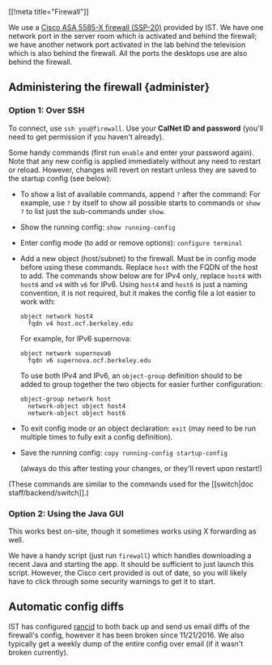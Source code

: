 [[!meta title="Firewall"]]

We use a [Cisco ASA 5585-X firewall (SSP-20)][asa-5585] provided by IST. We
have one network port in the server room which is activated and behind the
firewall; we have another network port activated in the lab behind the
television which is also behind the firewall. All the ports the desktops use
are also behind the firewall.

[asa-5585]: http://www.cisco.com/c/en/us/products/collateral/security/asa-5500-series-next-generation-firewalls/product_bulletin_c25-614415.html

## Administering the firewall    {administer}

### Option 1: Over SSH

To connect, use `ssh you@firewall`. Use your **CalNet ID and password** (you'll
need to get permission if you haven't already).

Some handy commands (first run `enable` and enter your password again). Note
that any new config is applied immediately without any need to restart or
reload. However, changes will revert on restart unless they are saved to the
startup config (see below):

* To show a list of available commands, append `?` after the command: For
  example, use `?` by itself to show all possible starts to commands or `show
  ?` to list just the sub-commands under `show`.

* Show the running config: `show running-config`

* Enter config mode (to add or remove options): `configure terminal`

* Add a new object (host/subnet) to the firewall. Must be in config mode before
  using these commands. Replace `host` with the FQDN of the host to add. The
  commands show below are for IPv4 only, replace `host4` with `host6` and `v4`
  with `v6` for IPv6. Using `host4` and `host6` is just a naming convention, it
  is not required, but it makes the config file a lot easier to work with:

      object network host4
        fqdn v4 host.ocf.berkeley.edu

  For example, for IPv6 supernova:

      object network supernova6
        fqdn v6 supernova.ocf.berkeley.edu

  To use both IPv4 and IPv6, an `object-group` definition should to be added to
  group together the two objects for easier further configuration:

      object-group network host
        network-object object host4
        network-object object host6

* To exit config mode or an object declaration: `exit` (may need to be run
  multiple times to fully exit a config definition).

* Save the running config: `copy running-config startup-config`

  (always do this after testing your changes, or they'll revert upon restart!)

(These commands are similar to the commands used for the [[switch|doc
staff/backend/switch]].)


### Option 2: Using the Java GUI

This works best on-site, though it sometimes works using X forwarding as well.

We have a handy script (just run `firewall`) which handles downloading a recent
Java and starting the app. It should be sufficient to just launch this script.
However, the Cisco cert provided is out of date, so you will likely have to
click through some security warnings to get it to start.


## Automatic config diffs

IST has configured [rancid](http://www.shrubbery.net/rancid/) to both back up
and send us email diffs of the firewall's config, however it has been broken
since 11/21/2016. We also typically get a weekly dump of the entire config over
email (if it wasn't broken currently).

